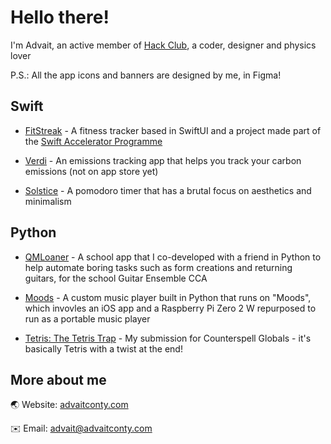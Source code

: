 # Hello there!
I'm Advait, an active member of [Hack Club](https://github.com/hackclub), a coder, designer and physics lover

P.S.: All the app icons and banners are designed by me, in Figma!

## Swift
- [FitStreak](https://github.com/contyadvait/gymguru) - A fitness tracker based in SwiftUI and a project made part of the [Swift Accelerator Programme](https://swiftinsg.org)

- [Verdi](https://github.com/contyadvait/environment-app) - An emissions tracking app that helps you track your carbon emissions (not on app store yet)

- [Solstice](https://github.com/contyadvait/Solstice) - A pomodoro timer that has a brutal focus on aesthetics and minimalism

## Python
- [QMLoaner](https://github.com/contyadvait/QMLoaner) - A school app that I co-developed with a friend in Python to help automate boring tasks such as form creations and returning guitars, for the school Guitar Ensemble CCA

- [Moods](https://github.com/contyadvait/moods) - A custom music player built in Python that runs on "Moods", which invovles an iOS app and a Raspberry Pi Zero 2 W repurposed to run as a portable music player

- [Tetris: The Tetris Trap](https://github.com/contyadvait/tetris-the-tetris-trap) - My submission for Counterspell Globals - it's basically Tetris with a twist at the end!

## More about me
🌏 Website: [advaitconty.com](https://advaitconty.com)

✉️ Email: [advait@advaitconty.com](mailto:advait@advaitconty.com)